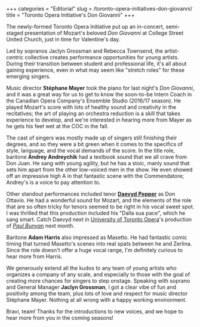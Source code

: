 +++
categories = "Editorial"
slug = /toronto-opera-initiatives-don-giovanni/
title = "Toronto Opera Initiative&#039;s Don Giovanni"
+++

The newly-formed Toronto Opera Initiative put up an in-concert, semi-staged presentation of Mozart's beloved *Don Giovanni* at College Street United Church, just in time for Valentine's day.

Led by sopranos Jaclyn Grossman and Rebecca Townsend, the artist-centric collective creates performance opportunities for young artists. During their transition between student and professional life, it's all about gaining experience, even in what may seem like "stretch roles" for these emerging singers.

Music director **Stéphane Mayer** took the piano for last night's *Don Giovanni*, and it was a great way for us to get to know the soon-to-be Intern Coach in the Canadian Opera Company's Ensemble Studio (2016/17 season). He played Mozart's score with lots of healthy sound and creativity in the recitatives; the art of playing an orchestra reduction is a skill that takes experience to develop, and we're interested in hearing more from Mayer as he gets his feet wet at the COC in the fall.

The cast of singers was mostly made up of singers still finishing their degrees, and so they were a bit green when it comes to the specifics of style, language, and the vocal demands of the score. In the title role, baritone **Andrey Andreychik** had a textbook sound that we all crave from Don Juan. He sang with young agility, but he has a stoic, manly sound that sets him apart from the other low-voiced men in the show. He even showed off an impressive high A in that fantastic scene with the Commendatore; Andrey's is a voice to pay attention to.

Other standout performances included tenor **[Daevyd Pepper](/scene/people/daevyd-pepper/)** as Don Ottavio. He had a wonderful sound for Mozart, and the elements of the role that are so often tricky for tenors seemed to be right in his vocal sweet spot. I was thrilled that this production included his "Dalla sua pace", which he sang smart. Catch Daevyd next in [University of Toronto Opera](/scene/companies/university-of-toronto-opera/)'s production of [*Paul Bunyan*](http://uoftopera.ca/paul-bunyan) next month. 

Baritone **Adam Harris** also impressed as Masetto. He had fantastic comic timing that turned Masetto's scenes into real spats between he and Zerlina. Since the role doesn't offer a huge vocal range, I'm definitely curious to hear more from Harris.

We generously extend all the kudos to any team of young artists who organizes a company of any scale, and especially to those with the goal of creating more chances for singers to step onstage. Speaking with soprano and General Manager **Jaclyn Grossman**, I got a clear vibe of fun and positivity among the team, plus lots of love and respect for music director Stéphane Mayer. Nothing at all wrong with a happy working environment.

Bravi, team! Thanks for the introductions to new voices, and we hope to hear more from you in the coming seasons!
